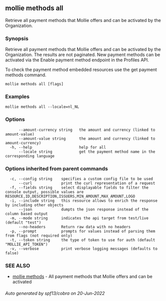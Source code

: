 ## mollie methods all

Retrieve all payment methods that Mollie offers and can be activated by the Organization.

### Synopsis

Retrieve all payment methods that Mollie offers and can be activated by the Organization.
The results are not paginated. New payment methods can be activated via the Enable payment method
endpoint in the Profiles API.

To check the payment method embedded resources use the get payment methods command.

```
mollie methods all [flags]
```

### Examples

```
mollie methods all --locale=nl_NL
```

### Options

```
      --amount-currency string   the amount and currency (linked to amount-value)
      --amount-value string      the amount and currency (linked to amount-currency)
  -h, --help                     help for all
      --locale string            get the payment method name in the corresponding language
```

### Options inherited from parent commands

```
  -c, --config string    specifies a custom config file to be used
      --curl             print the curl representation of a request
  -f, --fields string    select displayable fields to filter the console output, possible values are RESOURCE,ID,DESCRIPTION,ISSUERS,MIN_AMOUNT,MAX_AMOUNT,LOGO
  -i, --include string   this resource allows to enrich the response by including other objects
      --json             dumpts the json response instead of the column based output
  -m, --mode string      indicates the api target from test/live (default "test")
      --no-headers       Return raw data with no headers
  -p, --prompt           prompts for values instead of parsing them from flags (not required only)
  -t, --token string     the type of token to use for auth (default "MOLLIE_API_TOKEN")
  -v, --verbose          print verbose logging messages (defaults to false)
```

### SEE ALSO

* [mollie methods](mollie_methods.md)	 - All payment methods that Mollie offers and can be activated

###### Auto generated by spf13/cobra on 20-Jun-2022
